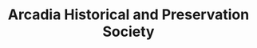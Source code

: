 ---
layout: repo
title: "Arcadia Historical and Preservation Society"
id: 24176
permalink: repos/24176/
---